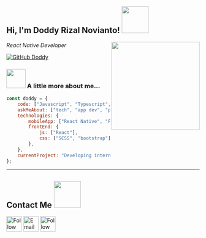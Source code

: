 <h2>Hi, I'm Doddy Rizal Novianto! <img src="https://media.giphy.com/media/gmmdtnbcRdDMs/giphy.gif" width="70"></h2>
<img align='right' src="https://media.giphy.com/media/M9gbBd9nbDrOTu1Mqx/giphy.gif" width="230">
<p><em>React Native Developer</em></p>

[![GitHub Doddy](https://img.shields.io/github/followers/Drzaln?label=follow&style=social)](https://github.com/Drzaln)

### <img src="https://media.giphy.com/media/L12CyKeFwRwp4dphvt/giphy.gif" width="50"> A little more about me...  

```javascript
const doddy = {
    code: ["Javascript", "Typescript", "Dart", Kotlin],
    askMeAbout: ["tech", "app dev", "photography"],
    technologies: {
        mobileApp: ["React Native", "Flutter", "Android Native"],
        frontEnd: {
            js: ["React"],
            css: ["SCSS", "bootstrap"]
        },
    },
    currentProject: "Developing internal Ericsson app using React Native"
};
```
---

<h2>Contact Me <img src="https://media.giphy.com/media/VG8aixArY7kU7ZFbZU/giphy.gif" width="70"></h2>

[<img src="https://img.icons8.com/dusk/48/000000/linkedin.png" height="40em" align="center" alt="Follow Doddy on LinkedIn" title="Follow Doddy on Linkedin"/>](https://www.linkedin.com/in/doddy-rizal-novianto-559269157/)      <a href="mailto:doddyrizaln@gmail.com"><img src="https://img.icons8.com/dusk/48/000000/gmail.png" height="40em" align="center" alt="Email Doddy" title="Email Doddy"/></a>  [<img src="https://img.icons8.com/dusk/48/000000/instagram-new.png" height="40em" align="center" alt="Follow Doddy on Instagram" title="Follow Doddy on Instagram"/>](https://www.instagram.com/drzaln/)
